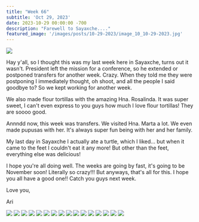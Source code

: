 ```yaml
---
title: "Week 66"
subtitle: 'Oct 29, 2023'
date: 2023-10-29 00:00:00 -700
description: "Farewell to Sayaxche...."
featured_image: '/images/posts/10-29-2023/image_10_10-29-2023.jpg'
---
```

![](/images/posts/10-29-2023/image_10_10-29-2023.jpg)

Hay y'all, so I thought this was my last week here in Sayaxche, turns out it wasn't.  President left the mission for a conference, so he extended or postponed transfers for another week.  Crazy.  When they told me they were postponing I immediately thought, oh shoot, and all the people I said goodbye to?  So we kept working for another week.

We also made flour tortillas with the amazing Hna. Rosalinda.  It was super sweet, I can't even express to you guys how much I love flour tortillas!  They are soooo good.

Annndd now, this week was transfers.  We visited Hna. Marta a lot.  We even made pupusas with her.  It's always super fun being with her and her family.

My last day in Sayaxche I actually ate a turtle, which I liked...  but when it came to the feet I couldn't eat it any more!  But other than the feet, everything else was delicious!

I hope you're all doing well.  The weeks are going by fast, it's going to be November soon!  Literally so crazy!!!  But anyways, that's all for this.  I hope you all have a good one!!  Catch you guys next week.

Love you,

Ari

<div class="gallery" data-columns="2">
    <img src="/images/posts/10-29-2023/image_01_10-29-2023.jpg">
    <img src="/images/posts/10-29-2023/image_02_10-29-2023.jpg">
    <img src="/images/posts/10-29-2023/image_03_10-29-2023.jpg">
    <img src="/images/posts/10-29-2023/image_04_10-29-2023.jpg">
    <img src="/images/posts/10-29-2023/image_05_10-29-2023.jpg">
    <img src="/images/posts/10-29-2023/image_06_10-29-2023.jpg">
    <img src="/images/posts/10-29-2023/image_07_10-29-2023.jpg">
    <img src="/images/posts/10-29-2023/image_08_10-29-2023.jpg">
    <img src="/images/posts/10-29-2023/image_09_10-29-2023.jpg">
    <img src="/images/posts/10-29-2023/image_10_10-29-2023.jpg">
    <img src="/images/posts/10-29-2023/image_11_10-29-2023.jpg">
    <img src="/images/posts/10-29-2023/image_12_10-29-2023.jpg">
    <img src="/images/posts/10-29-2023/image_13_10-29-2023.jpg">
    <img src="/images/posts/10-29-2023/image_14_10-29-2023.jpg">
    <img src="/images/posts/10-29-2023/image_15_10-29-2023.jpg">
    <img src="/images/posts/10-29-2023/image_16_10-29-2023.jpg">
</div>